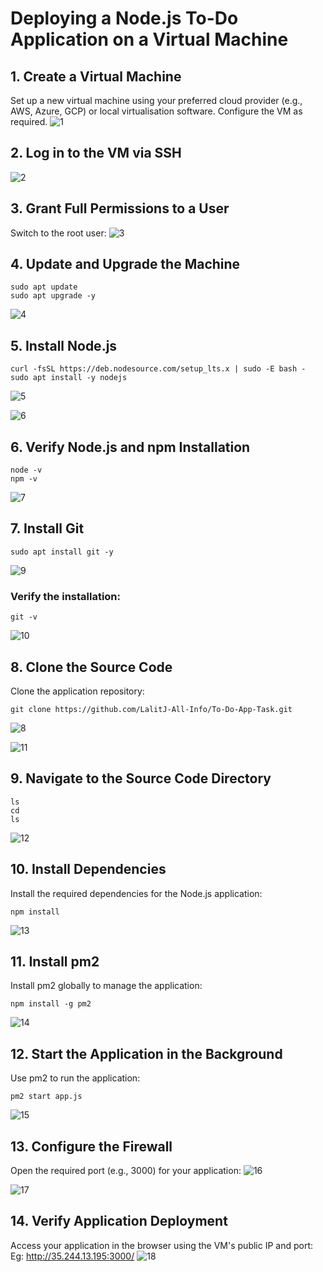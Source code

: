 # Deploying a Node.js To-Do Application on a Virtual Machine

## 1. Create a Virtual Machine
Set up a new virtual machine using your preferred cloud provider (e.g., AWS, Azure, GCP) or local virtualisation software.
Configure the VM as required.
![1](https://github.com/user-attachments/assets/7f630115-7a49-4a6d-adeb-387c611b067d)


## 2. Log in to the VM via SSH
![2](https://github.com/user-attachments/assets/4faf578f-ed92-437c-8da3-217ab094aafc)

## 3. Grant Full Permissions to a User
Switch to the root user:
![3](https://github.com/user-attachments/assets/7db32ce4-22df-4bf4-8556-2f3fe1ea5078)
## 4. Update and Upgrade the Machine
```
sudo apt update
sudo apt upgrade -y
```
![4](https://github.com/user-attachments/assets/66dbabb2-9059-4e69-801e-028ecf91d831)

## 5. Install Node.js
```
curl -fsSL https://deb.nodesource.com/setup_lts.x | sudo -E bash -
sudo apt install -y nodejs
```
![5](https://github.com/user-attachments/assets/03798df3-167f-4811-9485-53e9c56a8b52)

![6](https://github.com/user-attachments/assets/c97e168a-714b-455f-b012-14c7e79f6752)

## 6. Verify Node.js and npm Installation
```
node -v
npm -v
```
![7](https://github.com/user-attachments/assets/eb0f652e-3ec2-4945-8f59-b80776317702)

## 7. Install Git
```
sudo apt install git -y
```
![9](https://github.com/user-attachments/assets/47b55c7b-fdae-4273-9484-44f9d3d8ce2e)

### Verify the installation:

```
git -v
```
![10](https://github.com/user-attachments/assets/6156a993-2838-4bb5-b65e-ddc808881456)

## 8. Clone the Source Code
Clone the application repository:

```
git clone https://github.com/LalitJ-All-Info/To-Do-App-Task.git
```
![8](https://github.com/user-attachments/assets/9ad4ad67-f756-4a8c-81a4-62374c0134b2)

![11](https://github.com/user-attachments/assets/929c50e6-500c-4d22-bf0d-8fadf50ec4c7)



## 9. Navigate to the Source Code Directory

```
ls
cd
ls
```
![12](https://github.com/user-attachments/assets/a30b7506-3586-451f-b0d1-2d5080b18b75)


## 10. Install Dependencies
Install the required dependencies for the Node.js application:
```
npm install
```
![13](https://github.com/user-attachments/assets/b0e6b88d-d989-4de6-b19a-3ce01b86eb1b)

## 11. Install pm2
Install pm2 globally to manage the application:
```
npm install -g pm2
```
![14](https://github.com/user-attachments/assets/73fd854f-562e-43ea-9743-48eedf374e4b)

## 12. Start the Application in the Background
Use pm2 to run the application:
```
pm2 start app.js
```
![15](https://github.com/user-attachments/assets/ad45feaa-e6a9-4959-bed9-8dd55d202872)

## 13. Configure the Firewall
Open the required port (e.g., 3000) for your application:
![16](https://github.com/user-attachments/assets/a5c1858e-3571-47b3-b840-0802c20577b0)

![17](https://github.com/user-attachments/assets/bfcb10d8-9980-4652-822d-6b302206a240)

## 14. Verify Application Deployment
Access your application in the browser using the VM's public IP and port:
Eg: http://35.244.13.195:3000/
![18](https://github.com/user-attachments/assets/0cf88c63-c8ca-4043-b844-a60dde05ae45)
